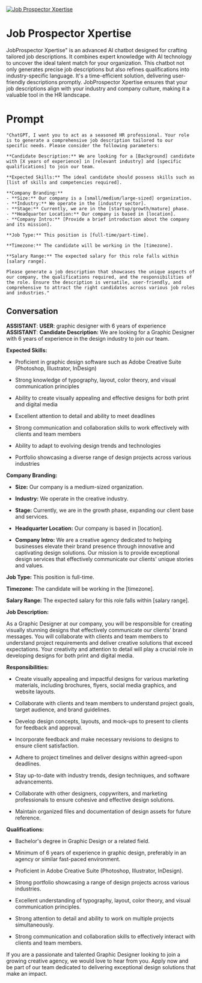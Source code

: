 
[![Job Prospector Xpertise](https://flow-user-images.s3.us-west-1.amazonaws.com/prompt/RglCzOjMIrAXF_6N5y4Eq/1694964240268)]()
# Job Prospector Xpertise 
JobProspector Xpertise" is an advanced AI chatbot designed for crafting tailored job descriptions. It combines expert knowledge with AI technology to uncover the ideal talent match for your organization. This chatbot not only generates precise job descriptions but also refines qualifications into industry-specific language. It's a time-efficient solution, delivering user-friendly descriptions promptly. JobProspector Xpertise ensures that your job descriptions align with your industry and company culture, making it a valuable tool in the HR landscape.

# Prompt

```
"ChatGPT, I want you to act as a seasoned HR professional. Your role is to generate a comprehensive job description tailored to our specific needs. Please consider the following parameters:

**Candidate Description:** We are looking for a [Background] candidate with [X years of experience] in [relevant industry] and [specific qualifications] to join our team.

**Expected Skills:** The ideal candidate should possess skills such as [list of skills and competencies required].

**Company Branding:**
- **Size:** Our company is a [small/medium/large-sized] organization.
- **Industry:** We operate in the [industry sector].
- **Stage:** Currently, we are in the [startup/growth/mature] phase.
- **Headquarter Location:** Our company is based in [location].
- **Company Intro:** [Provide a brief introduction about the company and its mission].

**Job Type:** This position is [full-time/part-time].

**Timezone:** The candidate will be working in the [timezone].

**Salary Range:** The expected salary for this role falls within [salary range].

Please generate a job description that showcases the unique aspects of our company, the qualifications required, and the responsibilities of the role. Ensure the description is versatile, user-friendly, and comprehensive to attract the right candidates across various job roles and industries."
```

## Conversation

**ASSISTANT**: 
**USER**: graphic designer with 6 years of experience
**ASSISTANT**: **Candidate Description:** We are looking for a Graphic Designer with 6 years of experience in the design industry to join our team.



**Expected Skills:**

- Proficient in graphic design software such as Adobe Creative Suite (Photoshop, Illustrator, InDesign)

- Strong knowledge of typography, layout, color theory, and visual communication principles

- Ability to create visually appealing and effective designs for both print and digital media

- Excellent attention to detail and ability to meet deadlines

- Strong communication and collaboration skills to work effectively with clients and team members

- Ability to adapt to evolving design trends and technologies

- Portfolio showcasing a diverse range of design projects across various industries



**Company Branding:**

- **Size:** Our company is a medium-sized organization.

- **Industry:** We operate in the creative industry.

- **Stage:** Currently, we are in the growth phase, expanding our client base and services.

- **Headquarter Location:** Our company is based in [location].

- **Company Intro:** We are a creative agency dedicated to helping businesses elevate their brand presence through innovative and captivating design solutions. Our mission is to provide exceptional design services that effectively communicate our clients' unique stories and values.



**Job Type:** This position is full-time.



**Timezone:** The candidate will be working in the [timezone].



**Salary Range:** The expected salary for this role falls within [salary range].



**Job Description:**



As a Graphic Designer at our company, you will be responsible for creating visually stunning designs that effectively communicate our clients' brand messages. You will collaborate with clients and team members to understand project requirements and deliver creative solutions that exceed expectations. Your creativity and attention to detail will play a crucial role in developing designs for both print and digital media.



**Responsibilities:**

- Create visually appealing and impactful designs for various marketing materials, including brochures, flyers, social media graphics, and website layouts.

- Collaborate with clients and team members to understand project goals, target audience, and brand guidelines.

- Develop design concepts, layouts, and mock-ups to present to clients for feedback and approval.

- Incorporate feedback and make necessary revisions to designs to ensure client satisfaction.

- Adhere to project timelines and deliver designs within agreed-upon deadlines.

- Stay up-to-date with industry trends, design techniques, and software advancements.

- Collaborate with other designers, copywriters, and marketing professionals to ensure cohesive and effective design solutions.

- Maintain organized files and documentation of design assets for future reference.



**Qualifications:**

- Bachelor's degree in Graphic Design or a related field.

- Minimum of 6 years of experience in graphic design, preferably in an agency or similar fast-paced environment.

- Proficient in Adobe Creative Suite (Photoshop, Illustrator, InDesign).

- Strong portfolio showcasing a range of design projects across various industries.

- Excellent understanding of typography, layout, color theory, and visual communication principles.

- Strong attention to detail and ability to work on multiple projects simultaneously.

- Strong communication and collaboration skills to effectively interact with clients and team members.



If you are a passionate and talented Graphic Designer looking to join a growing creative agency, we would love to hear from you. Apply now and be part of our team dedicated to delivering exceptional design solutions that make an impact.


